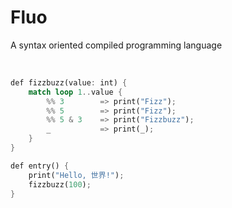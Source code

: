 <h1 align = 'left'>Fluo</h1>

<!--<p align = 'center'>
  <img src = '/images/igloo_logo.png'>
</p>
-->

<p align = 'left'>A syntax oriented compiled programming language</p>

<br>

```rust
def fizzbuzz(value: int) {
    match loop 1..value {
        %% 3        => print("Fizz");
        %% 5        => print("Fizz");
        %% 5 & 3    => print("Fizzbuzz");
        _           => print(_);
    }
}

def entry() {
    print("Hello, 世界!");
    fizzbuzz(100);
}
```
